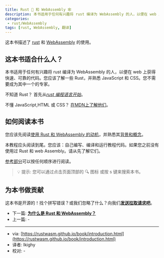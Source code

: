 ```yaml
---
title: Rust 🦀 和 WebAssembly 🕸
description: 本书适用于任何有兴趣将 rust 编译为 WebAssembly 的人，以便在 web 上获得快速、可靠的代码。您应该了解一些 Rust，并熟悉 JavaScript 和 CSS。您不需要成为其中一个的专家.
categories:
 - rust/WebAssembly
tags: [rust, WebAssembly, 翻译]
---
```


这本书描述了 [rust](https://www.rust-lang.org/) 和 [WebAssembly](https://webassembly.org/) 的使用。

## 这本书适合什么人？

本书适用于任何有兴趣将 rust 编译为 WebAssembly 的人，以便在 web 上获得快速、可靠的代码。您应该了解一些 Rust，并熟悉 JavaScript 和 CSS。您不需要成为其中一个的专家。

不知道 Rust？ 首先从[*rust 编程语言开始*](https://doc.rust-lang.org/book/)。

不懂 JavaScript,HTML 或 CSS？ [在MDN上了解他们](https://developer.mozilla.org/en-US/docs/Learn)。

## 如何阅读本书

您应该先阅读[使用 Rust 和 WebAssembly 的动机](./2.为什么是Rust和WebAssmbly.md)，并熟悉其[背景和概念](https://rustwasm.github.io/docs/book/background-and-concepts.html)。

本教程应头阅读到尾。您应该：自己编写、编译和运行教程代码。如果您之前没有使用过 Rust 和 web Assembly。请从先了解它们。

[参考部分](https://rustwasm.github.io/docs/book/reference/index.html)可以按任何顺序进行阅读。

> 💡 提示: 您可以通过点击页面顶部的 🔍 图标 或按 s 键来搜索本书。

## 为本书做贡献

这本书是开源的！找个拼写错误？或我们忽略了什么？向我们[**发送拉取请求吧**](https://github.com/rustwasm/book)。

- 下一篇: [**为什么是 Rust 和 WebAssembly？**](/rust/webassembly/2019/07/08/为什么是Rust和WebAssembly/)
- 上一篇: -

---
- via: [https://rustwasm.github.io/book/introduction.html](https://rustwasm.github.io/book/introduction.html)
- 译者: lkighy
- 校对: -

